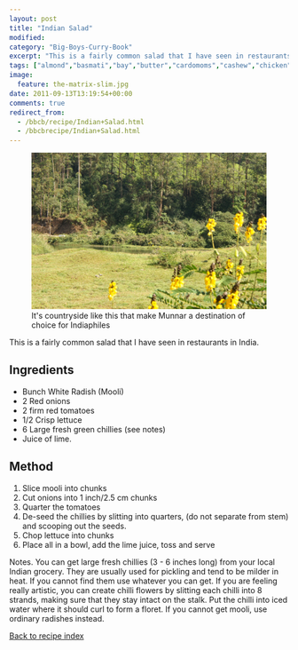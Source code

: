 ```yaml
---
layout: post
title: "Indian Salad"
modified:
category: "Big-Boys-Curry-Book"
excerpt: "This is a fairly common salad that I have seen in restaurants in India."
tags: ["almond","basmati","bay","butter","cardomoms","cashew","chicken","cinnamon","cloves","cumin","ghee","lamb","mace","nuts","pepper","rice","saffron","turmeric"]
image:
  feature: the-matrix-slim.jpg
date: 2011-09-13T13:19:54+00:00
comments: true
redirect_from: 
  - /bbcb/recipe/Indian+Salad.html
  - /bbcbrecipe/Indian+Salad.html
---
```


<figure>
	<a href="/images/bbcb/pict2423.jpg" alt="Pastoral Munnar, Kerala" title="Pastoral Munnar, Kerala &#169; Ashley Kitson 12/09/2011"><img src="/images/bbcb/pict2423.jpg"/></a>
	<figcaption>It's countryside like this that make Munnar a destination of choice for Indiaphiles</figcaption>
</figure>

This is a fairly common salad that I have seen in restaurants in India.
        
## Ingredients
        
<ul><li>Bunch White Radish (Mooli)</li><li>2 Red onions</li><li>2 firm red tomatoes</li><li>1/2 Crisp lettuce</li><li>6 Large fresh green chillies (see notes)</li><li>Juice of lime.</li></ul>
        
## Method

<ol><li>Slice mooli into chunks</li><li>Cut onions into 1 inch/2.5 cm chunks</li><li>Quarter the tomatoes</li><li>De-seed the chillies by slitting into quarters, (do not separate from stem) and scooping out the seeds.</li><li>Chop lettuce into chunks</li><li>Place all in a bowl, add the lime juice, toss and serve</li></ol><p>Notes. You can get large fresh chillies (3 - 6 inches long) from your local Indian grocery. They are usually used for pickling and tend to be milder in heat. If you cannot find them use whatever you can get. If you are feeling really artistic, you can create chilli flowers by slitting each chilli into 8 strands, making sure that they stay intact on the stalk. Put the chilli into iced water where it should curl to form a floret. If you cannot get mooli, use ordinary radishes instead.</p>   

<a href="/bbcb">Back to recipe index</a>      